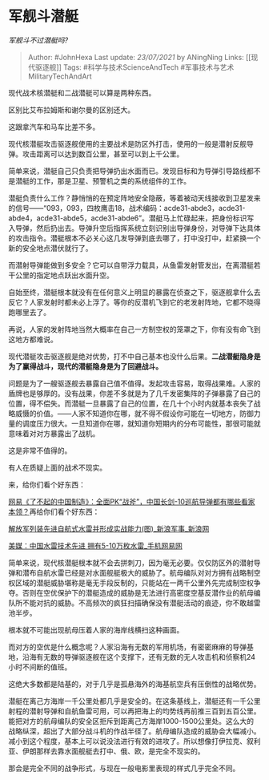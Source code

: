 # 军舰斗潜艇
*军舰斗不过潜艇吗?*

> Author: #JohnHexa
Last update: *23/07/2021* by ANingNing
Links: [[现代驱逐舰]]
Tags: #科学与技术ScienceAndTech  #军事技术与艺术MilitaryTechAndArt 

 
现代战术核潜艇和二战潜艇可以算是两种东西。

区别比艾布拉姆斯和谢尔曼的区别还大。

这跟拿汽车和马车比差不多。

现代核潜艇攻击驱逐舰使用的主要战术是防区外打击，使用的一般是潜射反舰导弹。攻击距离可以达到数百公里，甚至可以到上千公里。

简单来说，潜艇自己只负责把导弹扔出水面而已。发现目标和为导弹引导路线都不是潜艇的工作，那是卫星、预警机之类的系统组件的工作。

潜艇负责什么工作？静悄悄的在预定阵地安全隐蔽，等着被动天线接收到卫星发来的信号——“093，093，四枚鹰击18，战术编码：acde31-abde3，acde31-abde4，acde31-abde5，acde31-abde6”。潜艇马上忙碌起来，把身份标识写入导弹，然后扔出去。导弹升空后指挥系统立刻识别出导弹身份，对导弹下达具体的攻击指令。潜艇根本不必关心这几发导弹到底去哪了，打中没打中，赶紧换一个新的安全地点潜伏就行了。

而潜射导弹能做到多安全？它可以自带浮力载具，从鱼雷发射管发出，在离潜艇若干公里的指定地点跃出水面升空。

自始至终，潜艇根本就没有在任何意义上明显的暴露在侦查之下，驱逐舰拿什么去反它？人家发射时都未必上浮了。等你的反潜机飞到它的老发射阵地，它都不晓得跑哪里去了。

再说，人家的发射阵地当然大概率在自己一方制空权的笼罩之下，你有没有命飞到这地方都难说。

现代潜艇攻击驱逐舰是绝对优势，打不中自己基本也没什么后果。**二战潜艇隐身是为了赢得战斗，现代的潜艇隐身是为了回避战斗。**

问题是为了一艘驱逐舰去暴露自己值不值得。发起攻击容易，取得战果难。人家的盾牌也是够厚的。没有战果，你差不多就是为了几千发密集阵的子弹暴露了自己的位置，得不偿失。而潜艇一旦暴露了自己的位置，在几十个小时内就基本丧失了战略威慑的价值。——人家不知道你在哪，就不得不假设你可能在一切地方，防御力量的调度压力很大。一旦知道你在哪，就知道你短期内的分布可能性，那很可能就意味着对对方暴露出了战机。

这是非常不值得的。

有人在质疑上面的战术不现实。

来，给你们看个好东西：

[网易《了不起的中国制造》：全面PK“战斧”，中国长剑-10巡航导弹都有哪些看家本领？](https://zhuanlan.zhihu.com/p/38281746)再给你们看个好东西：

[解放军列装先进自航式水雷并形成实战能力(图)\_新浪军事\_新浪网](https://link.zhihu.com/?target=http%3A//mil.news.sina.com.cn/p/2006-05-12/0723369729.html%3Ffrom%3Dwap)  


[美媒：中国水雷技术先进 拥有5-10万枚水雷\_手机网易网](https://link.zhihu.com/?target=https%3A//3g.163.com/war/article/64N2GLHB00011MTO.html%23adaptation%3Dpc)  


简单来说，现代核潜艇根本就不会去拼刺刀，因为毫无必要。仅仅防区外的潜射导弹和潜布自航水雷已经是对水面舰艇极大的威胁了。航母编队对对方拥有战略制空权区域的潜艇威胁堪称是毫无手段反制的，只能站在一两千公里外先完成制空权争夺。否则在空优保护下的潜艇造成的威胁是无法进行高密度空基反潜作业的航母编队所不能对抗的威胁。不高频次的疯狂扫描确保没有潜艇活动的痕迹，你不敢越雷池半步。

根本就不可能出现航母压着人家的海岸线横扫这种画面。

而对方的空优是什么概念呢？人家沿海有无数的军用机场，有密密麻麻的导弹基地，沿海有无数的导弹驱逐舰在这个支撑下，还有无数的无人攻击机和侦察机24小时不间断的值班。

这绝大多数都是陆基的，对于几乎是孤悬海外的海基航空兵有压倒性的战略优势。

潜艇在离己方海岸一千公里处都几乎是安全的。在这条基线上，潜艇还有一千公里射程的潜射导弹和自航鱼雷可用，可以再把海上的均势线再前推三百到五百公里。能把对方的航母编队的安全区拒斥到距离己方海岸1000-1500公里处。这么大的战略纵深，超出了大部分战斗机的作战半径了。航母编队造成的威胁会大幅减小。减小到这个程度，基本上可以说没法进行有效的进攻了。所以想像打伊拉克、叙利亚、伊朗那样去靠水面舰艇去打中、俄、欧，是完全不现实的。

那会是完全不同的战争形式，与现在一般电影里表现的样式几乎完全不同。



